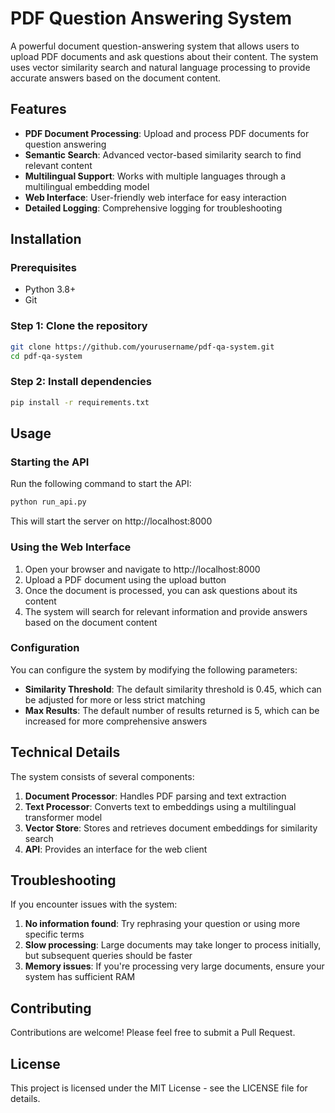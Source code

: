 # PDF Question Answering System

A powerful document question-answering system that allows users to upload PDF documents and ask questions about their content. The system uses vector similarity search and natural language processing to provide accurate answers based on the document content.

## Features

- **PDF Document Processing**: Upload and process PDF documents for question answering
- **Semantic Search**: Advanced vector-based similarity search to find relevant content
- **Multilingual Support**: Works with multiple languages through a multilingual embedding model
- **Web Interface**: User-friendly web interface for easy interaction
- **Detailed Logging**: Comprehensive logging for troubleshooting

## Installation

### Prerequisites

- Python 3.8+
- Git

### Step 1: Clone the repository

```bash
git clone https://github.com/yourusername/pdf-qa-system.git
cd pdf-qa-system
```

### Step 2: Install dependencies

```bash
pip install -r requirements.txt
```

## Usage

### Starting the API

Run the following command to start the API:

```bash
python run_api.py
```

This will start the server on http://localhost:8000

### Using the Web Interface

1. Open your browser and navigate to http://localhost:8000
2. Upload a PDF document using the upload button
3. Once the document is processed, you can ask questions about its content
4. The system will search for relevant information and provide answers based on the document content

### Configuration

You can configure the system by modifying the following parameters:

- **Similarity Threshold**: The default similarity threshold is 0.45, which can be adjusted for more or less strict matching
- **Max Results**: The default number of results returned is 5, which can be increased for more comprehensive answers

## Technical Details

The system consists of several components:

1. **Document Processor**: Handles PDF parsing and text extraction
2. **Text Processor**: Converts text to embeddings using a multilingual transformer model
3. **Vector Store**: Stores and retrieves document embeddings for similarity search
4. **API**: Provides an interface for the web client

## Troubleshooting

If you encounter issues with the system:

1. **No information found**: Try rephrasing your question or using more specific terms
2. **Slow processing**: Large documents may take longer to process initially, but subsequent queries should be faster
3. **Memory issues**: If you're processing very large documents, ensure your system has sufficient RAM

## Contributing

Contributions are welcome! Please feel free to submit a Pull Request.

## License

This project is licensed under the MIT License - see the LICENSE file for details. 